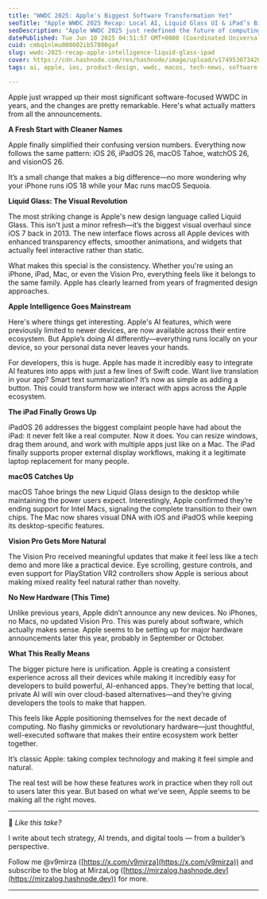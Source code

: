 ```yaml
---
title: "WWDC 2025: Apple's Biggest Software Transformation Yet"
seoTitle: "Apple WWDC 2025 Recap: Local AI, Liquid Glass UI & iPad’s Big Leap For"
seoDescription: "Apple WWDC 2025 just redefined the future of computing. From local AI to the Liquid Glass design system, here's everything you need to know — including why "
datePublished: Tue Jun 10 2025 04:51:57 GMT+0000 (Coordinated Universal Time)
cuid: cmbq1nlmu000602ib57800gaf
slug: wwdc-2025-recap-apple-intelligence-liquid-glass-ipad
cover: https://cdn.hashnode.com/res/hashnode/image/upload/v1749530734204/f3cec7be-cb37-4f24-96e0-5421a8b7d3c5.png
tags: ai, apple, ios, product-design, wwdc, macos, tech-news, software-update, vision-pro, ipados

---
```


Apple just wrapped up their most significant software-focused WWDC in years, and the changes are pretty remarkable. Here's what actually matters from all the announcements.

**A Fresh Start with Cleaner Names**

Apple finally simplified their confusing version numbers. Everything now follows the same pattern: iOS 26, iPadOS 26, macOS Tahoe, watchOS 26, and visionOS 26.

It’s a small change that makes a big difference—no more wondering why your iPhone runs iOS 18 while your Mac runs macOS Sequoia.

**Liquid Glass: The Visual Revolution**

The most striking change is Apple's new design language called Liquid Glass. This isn't just a minor refresh—it’s the biggest visual overhaul since iOS 7 back in 2013. The new interface flows across all Apple devices with enhanced transparency effects, smoother animations, and widgets that actually feel interactive rather than static.

What makes this special is the consistency. Whether you're using an iPhone, iPad, Mac, or even the Vision Pro, everything feels like it belongs to the same family. Apple has clearly learned from years of fragmented design approaches.

**Apple Intelligence Goes Mainstream**

Here's where things get interesting. Apple's AI features, which were previously limited to newer devices, are now available across their entire ecosystem. But Apple’s doing AI differently—everything runs locally on your device, so your personal data never leaves your hands.

For developers, this is huge. Apple has made it incredibly easy to integrate AI features into apps with just a few lines of Swift code. Want live translation in your app? Smart text summarization? It’s now as simple as adding a button. This could transform how we interact with apps across the Apple ecosystem.

**The iPad Finally Grows Up**

iPadOS 26 addresses the biggest complaint people have had about the iPad: it never felt like a real computer. Now it does. You can resize windows, drag them around, and work with multiple apps just like on a Mac. The iPad finally supports proper external display workflows, making it a legitimate laptop replacement for many people.

**macOS Catches Up**

macOS Tahoe brings the new Liquid Glass design to the desktop while maintaining the power users expect. Interestingly, Apple confirmed they’re ending support for Intel Macs, signaling the complete transition to their own chips. The Mac now shares visual DNA with iOS and iPadOS while keeping its desktop-specific features.

**Vision Pro Gets More Natural**

The Vision Pro received meaningful updates that make it feel less like a tech demo and more like a practical device. Eye scrolling, gesture controls, and even support for PlayStation VR2 controllers show Apple is serious about making mixed reality feel natural rather than novelty.

**No New Hardware (This Time)**

Unlike previous years, Apple didn’t announce any new devices. No iPhones, no Macs, no updated Vision Pro. This was purely about software, which actually makes sense. Apple seems to be setting up for major hardware announcements later this year, probably in September or October.

**What This Really Means**

The bigger picture here is unification. Apple is creating a consistent experience across all their devices while making it incredibly easy for developers to build powerful, AI-enhanced apps. They’re betting that local, private AI will win over cloud-based alternatives—and they’re giving developers the tools to make that happen.

This feels like Apple positioning themselves for the next decade of computing. No flashy gimmicks or revolutionary hardware—just thoughtful, well-executed software that makes their entire ecosystem work better together.

It’s classic Apple: taking complex technology and making it feel simple and natural.

The real test will be how these features work in practice when they roll out to users later this year. But based on what we’ve seen, Apple seems to be making all the right moves.

---

📌 *Like this take?*

I write about tech strategy, AI trends, and digital tools — from a builder’s perspective.

Follow me @v9mirza ([https://x.com/v9mirza](https://x.com/v9mirza)) and subscribe to the blog at MirzaLog ([https://mirzalog.hashnode.dev](https://mirzalog.hashnode.dev)) for more.

---